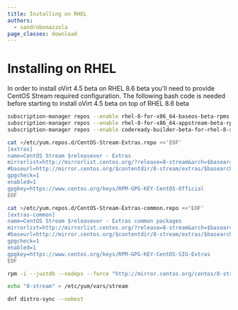 ```yaml
---
title: Installing on RHEL
authors:
  - sandrobonazzola
page_classes: download
---
```


# Installing on RHEL

In order to install oVirt 4.5 beta on RHEL 8.6 beta you'll need to provide CentOS Stream required configuration.
The following bash code is needed before starting to install oVirt 4.5 beta on top of RHEL 8.6 beta


```bash
subscription-manager repos --enable rhel-8-for-x86_64-baseos-beta-rpms
subscription-manager repos --enable rhel-8-for-x86_64-appstream-beta-rpms
subscription-manager repos --enable codeready-builder-beta-for-rhel-8-x86_64-rpms

cat >/etc/yum.repos.d/CentOS-Stream-Extras.repo <<'EOF'
[extras]
name=CentOS Stream $releasever - Extras
mirrorlist=http://mirrorlist.centos.org/?release=8-stream&arch=$basearch&repo=extras&infra=$infra
#baseurl=http://mirror.centos.org/$contentdir/8-stream/extras/$basearch/os/
gpgcheck=1
enabled=1
gpgkey=https://www.centos.org/keys/RPM-GPG-KEY-CentOS-Official
EOF

cat >/etc/yum.repos.d/CentOS-Stream-Extras-common.repo <<'EOF'
[extras-common]
name=CentOS Stream $releasever - Extras common packages
mirrorlist=http://mirrorlist.centos.org/?release=8-stream&arch=$basearch&repo=extras-extras-common
#baseurl=http://mirror.centos.org/$contentdir/8-stream/extras/$basearch/extras-common/
gpgcheck=1
enabled=1
gpgkey=https://www.centos.org/keys/RPM-GPG-KEY-CentOS-SIG-Extras
EOF

rpm -i --justdb --nodeps --force "http://mirror.centos.org/centos/8-stream/BaseOS/$(rpm --eval '%_arch')/os/Packages/centos-stream-release-8.6-1.el8.noarch.rpm"

echo "8-stream" > /etc/yum/vars/stream

dnf distro-sync --nobest
```


